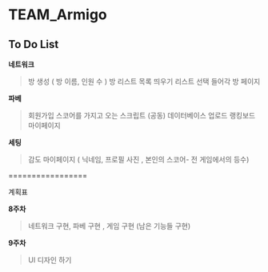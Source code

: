 # TEAM_Armigo

To Do List
--------------

**네트워크**
>방 생성 ( 방 이름, 인원 수 )
>방 리스트 목록 띄우기
>리스트 선택 들어각
>방 페이지

**파베**
>회원가입 
>스코어를 가지고 오는 스크립트 (공동)
>데이터베이스 업로드 
>랭킹보드
>마이페이지 

**세팅**
>감도
>마이페이지 ( 닉네임, 프로필 사진 , 본인의 스코어- 전 게임에서의 등수)


=================

계획표

**8주차**
>네트워크 구현, 파베 구현 , 게임 구현 (남은 기능들 구현)

**9주차**
>UI 디자인 하기
